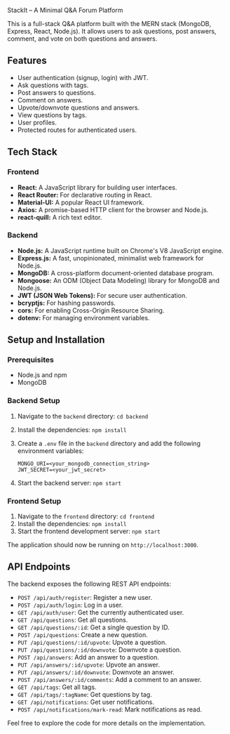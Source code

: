  StackIt – A Minimal Q&A Forum Platform

This is a full-stack Q&A platform built with the MERN stack (MongoDB, Express, React, Node.js). It allows users to ask questions, post answers, comment, and vote on both questions and answers.

## Features

- User authentication (signup, login) with JWT.
- Ask questions with tags.
- Post answers to questions.
- Comment on answers.
- Upvote/downvote questions and answers.
- View questions by tags.
- User profiles.
- Protected routes for authenticated users.

## Tech Stack

### Frontend

- **React:** A JavaScript library for building user interfaces.
- **React Router:** For declarative routing in React.
- **Material-UI:** A popular React UI framework.
- **Axios:** A promise-based HTTP client for the browser and Node.js.
- **react-quill:** A rich text editor.

### Backend

- **Node.js:** A JavaScript runtime built on Chrome's V8 JavaScript engine.
- **Express.js:** A fast, unopinionated, minimalist web framework for Node.js.
- **MongoDB:** A cross-platform document-oriented database program.
- **Mongoose:** An ODM (Object Data Modeling) library for MongoDB and Node.js.
- **JWT (JSON Web Tokens):** For secure user authentication.
- **bcryptjs:** For hashing passwords.
- **cors:** For enabling Cross-Origin Resource Sharing.
- **dotenv:** For managing environment variables.


## Setup and Installation

### Prerequisites

- Node.js and npm
- MongoDB

### Backend Setup

1.  Navigate to the `backend` directory:
    `cd backend`
2.  Install the dependencies:
    `npm install`
3.  Create a `.env` file in the `backend` directory and add the following environment variables:

    ```
    MONGO_URI=<your_mongodb_connection_string>
    JWT_SECRET=<your_jwt_secret>
    ```

4.  Start the backend server:
    `npm start`

### Frontend Setup

1.  Navigate to the `frontend` directory:
    `cd frontend`
2.  Install the dependencies:
    `npm install`
3.  Start the frontend development server:
    `npm start`

The application should now be running on `http://localhost:3000`.

## API Endpoints

The backend exposes the following REST API endpoints:

-   `POST /api/auth/register`: Register a new user.
-   `POST /api/auth/login`: Log in a user.
-   `GET /api/auth/user`: Get the currently authenticated user.
-   `GET /api/questions`: Get all questions.
-   `GET /api/questions/:id`: Get a single question by ID.
-   `POST /api/questions`: Create a new question.
-   `PUT /api/questions/:id/upvote`: Upvote a question.
-   `PUT /api/questions/:id/downvote`: Downvote a question.
-   `POST /api/answers`: Add an answer to a question.
-   `PUT /api/answers/:id/upvote`: Upvote an answer.
-   `PUT /api/answers/:id/downvote`: Downvote an answer.
-   `POST /api/answers/:id/comments`: Add a comment to an answer.
-   `GET /api/tags`: Get all tags.
-   `GET /api/tags/:tagName`: Get questions by tag.
-   `GET /api/notifications`: Get user notifications.
-   `POST /api/notifications/mark-read`: Mark notifications as read.

Feel free to explore the code for more details on the implementation.
